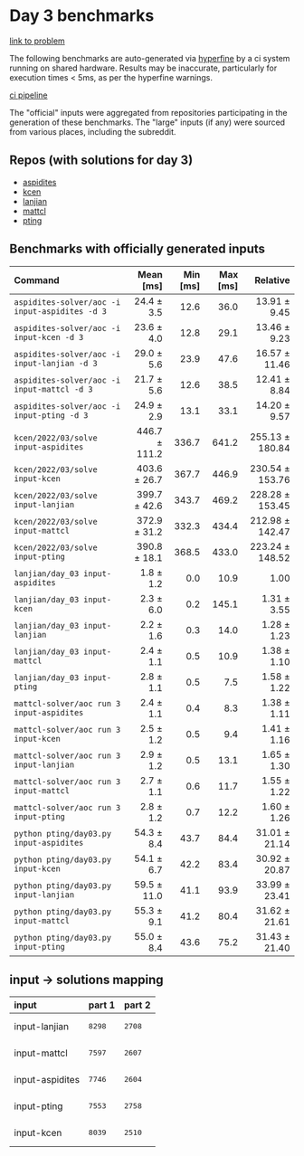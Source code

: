 # Day 3 benchmarks

[link to problem](http://adventofcode.com/2022/day/3)

The following benchmarks are auto-generated via [hyperfine](https://github.com/sharkdp/hyperfine) by a ci system running on shared hardware. Results may be inaccurate, particularly for execution times < 5ms, as per the hyperfine warnings.

[ci pipeline](http://ci.papercode.net:8080/teams/aoc2022/pipelines/aoc-compare-2022)

The "official" inputs were aggregated from repositories participating in the generation of these benchmarks. The "large" inputs (if any) were sourced from various places, including the subreddit.

## Repos (with solutions for day 3)


- [aspidites](https://github.com/aspidites/aoc2022)
- [kcen](https://github.com/kcen/AdventOfCode)
- [lanjian](https://github.com/LanJian/aoc-2022)
- [mattcl](https://github.com/mattcl/aoc2022)
- [pting](https://github.com/pting/aoc2022)

## Benchmarks with officially generated inputs
| Command | Mean [ms] | Min [ms] | Max [ms] | Relative |
|:---|---:|---:|---:|---:|
| `aspidites-solver/aoc -i input-aspidites -d 3` | 24.4 ± 3.5 | 12.6 | 36.0 | 13.91 ± 9.45 |
| `aspidites-solver/aoc -i input-kcen -d 3` | 23.6 ± 4.0 | 12.8 | 29.1 | 13.46 ± 9.23 |
| `aspidites-solver/aoc -i input-lanjian -d 3` | 29.0 ± 5.6 | 23.9 | 47.6 | 16.57 ± 11.46 |
| `aspidites-solver/aoc -i input-mattcl -d 3` | 21.7 ± 5.6 | 12.6 | 38.5 | 12.41 ± 8.84 |
| `aspidites-solver/aoc -i input-pting -d 3` | 24.9 ± 2.9 | 13.1 | 33.1 | 14.20 ± 9.57 |
| `kcen/2022/03/solve input-aspidites` | 446.7 ± 111.2 | 336.7 | 641.2 | 255.13 ± 180.84 |
| `kcen/2022/03/solve input-kcen` | 403.6 ± 26.7 | 367.7 | 446.9 | 230.54 ± 153.76 |
| `kcen/2022/03/solve input-lanjian` | 399.7 ± 42.6 | 343.7 | 469.2 | 228.28 ± 153.45 |
| `kcen/2022/03/solve input-mattcl` | 372.9 ± 31.2 | 332.3 | 434.4 | 212.98 ± 142.47 |
| `kcen/2022/03/solve input-pting` | 390.8 ± 18.1 | 368.5 | 433.0 | 223.24 ± 148.52 |
| `lanjian/day_03 input-aspidites` | 1.8 ± 1.2 | 0.0 | 10.9 | 1.00 |
| `lanjian/day_03 input-kcen` | 2.3 ± 6.0 | 0.2 | 145.1 | 1.31 ± 3.55 |
| `lanjian/day_03 input-lanjian` | 2.2 ± 1.6 | 0.3 | 14.0 | 1.28 ± 1.23 |
| `lanjian/day_03 input-mattcl` | 2.4 ± 1.1 | 0.5 | 10.9 | 1.38 ± 1.10 |
| `lanjian/day_03 input-pting` | 2.8 ± 1.1 | 0.5 | 7.5 | 1.58 ± 1.22 |
| `mattcl-solver/aoc run 3 input-aspidites` | 2.4 ± 1.1 | 0.4 | 8.3 | 1.38 ± 1.11 |
| `mattcl-solver/aoc run 3 input-kcen` | 2.5 ± 1.2 | 0.5 | 9.4 | 1.41 ± 1.16 |
| `mattcl-solver/aoc run 3 input-lanjian` | 2.9 ± 1.2 | 0.5 | 13.1 | 1.65 ± 1.30 |
| `mattcl-solver/aoc run 3 input-mattcl` | 2.7 ± 1.1 | 0.6 | 11.7 | 1.55 ± 1.22 |
| `mattcl-solver/aoc run 3 input-pting` | 2.8 ± 1.2 | 0.7 | 12.2 | 1.60 ± 1.26 |
| `python pting/day03.py input-aspidites` | 54.3 ± 8.4 | 43.7 | 84.4 | 31.01 ± 21.14 |
| `python pting/day03.py input-kcen` | 54.1 ± 6.7 | 42.2 | 83.4 | 30.92 ± 20.87 |
| `python pting/day03.py input-lanjian` | 59.5 ± 11.0 | 41.1 | 93.9 | 33.99 ± 23.41 |
| `python pting/day03.py input-mattcl` | 55.3 ± 9.1 | 41.2 | 80.4 | 31.62 ± 21.61 |
| `python pting/day03.py input-pting` | 55.0 ± 8.4 | 43.6 | 75.2 | 31.43 ± 21.40 |

## input -> solutions mapping
|input|part 1|part 2|
|:---|:---|:---|
|input-lanjian|<pre>8298</pre>|<pre>2708</pre>|
|input-mattcl|<pre>7597</pre>|<pre>2607</pre>|
|input-aspidites|<pre>7746</pre>|<pre>2604</pre>|
|input-pting|<pre>7553</pre>|<pre>2758</pre>|
|input-kcen|<pre>8039</pre>|<pre>2510</pre>|
